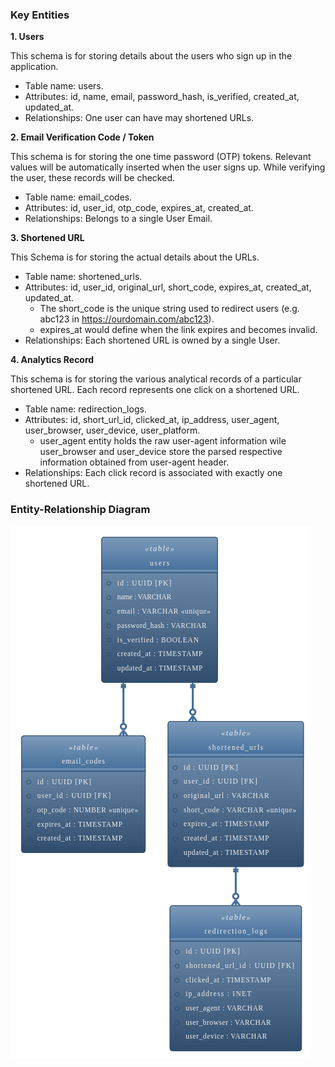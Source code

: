 ### Key Entities

**1. Users**

This schema is for storing details about the users who sign up in the application.

- Table name: users.
- Attributes: id, name, email, password_hash, is_verified, created_at, updated_at.
- Relationships: One user can have may shortened URLs.

**2. Email Verification Code / Token**

This schema is for storing the one time password (OTP) tokens. Relevant values will be automatically inserted when the
user signs up. While verifying the user, these records will be checked.

- Table name: email_codes.
- Attributes: id, user_id, otp_code, expires_at, created_at.
- Relationships: Belongs to a single User Email.

**3. Shortened URL**

This Schema is for storing the actual details about the URLs.

- Table name: shortened_urls.
- Attributes: id, user_id, original_url, short_code, expires_at, created_at, updated_at.
  - The short_code is the unique string used to redirect users (e.g. abc123 in https://ourdomain.com/abc123).
  - expires_at would define when the link expires and becomes invalid.
- Relationships: Each shortened URL is owned by a single User.

**4. Analytics Record**

This schema is for storing the various analytical records of a particular shortened URL. Each record represents one
click on a shortened URL.

- Table name: redirection_logs.
- Attributes: id, short_url_id, clicked_at, ip_address, user_agent, user_browser, user_device, user_platform.
  - user_agent entity holds the raw user-agent information wile user_browser and user_device store the parsed respective
    information obtained from user-agent header.
- Relationships: Each click record is associated with exactly one shortened URL.

### Entity-Relationship Diagram

![ERD for URL shortener application](./erd.drawio.png)
